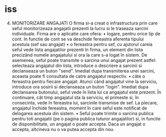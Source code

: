 # iss

4. MONITORIZARE ANGAJATI 
    O firma si-a creat o infrastructura prin care seful monitorizeaza angajatii prezenti la lucru si le traseaza sarcini individuale. Firma are o aplicatie care ofera:
      • logare, pentru orice tip de cont. In functie de cont se va deschide fereastra aferenta tipului acestuia (sef sau angajat)
      • o  fereastra  pentru  sef, cu ajutorul careia seful vede lista angajatilor prezenti în firma, un element din lista precizând numele angajatului si ora la care s-a logat în sistem. De asemenea, seful poate transmite o sarcina unui angajat prezent astfel: selecteaza angajatul din lista, introduce o descriere a sarcinii si declanseaza un buton "send". Imediat dupa transmiterea unei sarcini, aceasta poate fi consultata de catre angajatul respectiv.
      • câte o fereastra pentru fiecare angajat: Atunci când angajatul vine la serviciu, introduce ora sosirii si declanseaza un buton "login". Imediat dupa declansarea butonului, seful vede în lista lui ca angajatul este prezent. În continuare, cât timp angajatul sta la serviciu, el primeste si, în consecinta, vede în fereastra lui, sarcinile transmise de sef. La plecare, angajatul închide fereastra, moment în care seful este notificat de delogarea acestuia din sistem.
      • Seful poate trimite o sarcina publica pentru toti angajatii (pe o pagina publica tuturor angajatilor) si, in functie de disponibilitate, un angajat o poate accepta. Daca un angajat o accepta, altcineva nu o va putea accepta din nou.
